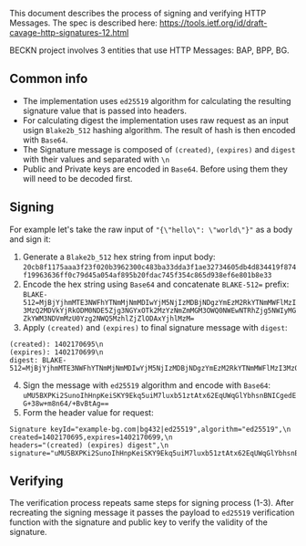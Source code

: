 This document describes the process of signing and verifying HTTP Messages. The spec is described here: https://tools.ietf.org/id/draft-cavage-http-signatures-12.html

BECKN project involves 3 entities that use HTTP Messages: BAP, BPP, BG.

## Common info

* The implementation uses `ed25519` algorithm for calculating the resulting signature value that is passed into headers.
* For calculating digest the implementation uses raw request as an input usign `Blake2b_512` hashing algorithm. The result of hash is then encoded with `Base64`.
* The Signature message is composed of `(created)`, `(expires)` and `digest` with their values and separated with `\n`
* Public and Private keys are encoded in `Base64`. Before using them they will need to be decoded first.

## Signing

For example let's take the raw input of `"{\"hello\": \"world\"}"` as a body and sign it:

1. Generate a `Blake2b_512` hex string from input body: `20cb8f1175aaa3f23f020b3962300c483ba33dda3f1ae32734605db4d834419f874f19963636ff0c79d45a054af895b20fdac745f354c865d938ef6e801b8e33`
2. Encode the hex string using `Base64` and concatenate `BLAKE-512=` prefix: `BLAKE-512=MjBjYjhmMTE3NWFhYTNmMjNmMDIwYjM5NjIzMDBjNDgzYmEzM2RkYTNmMWFlMzI3MzQ2MDVkYjRkODM0NDE5Zjg3NGYxOTk2MzYzNmZmMGM3OWQ0NWEwNTRhZjg5NWIyMGZkYWM3NDVmMzU0Yzg2NWQ5MzhlZjZlODAxYjhlMzM=`
3. Apply `(created)` and `(expires)` to final signature message with `digest`: 
```
(created): 1402170695\n
(expires): 1402170699\n
digest: BLAKE-512=MjBjYjhmMTE3NWFhYTNmMjNmMDIwYjM5NjIzMDBjNDgzYmEzM2RkYTNmMWFlMzI3MzQ2MDVkYjRkODM0NDE5Zjg3NGYxOTk2MzYzNmZmMGM3OWQ0NWEwNTRhZjg5NWIyMGZkYWM3NDVmMzU0Yzg2NWQ5MzhlZjZlODAxYjhlMzM=
```
4. Sign the message with `ed25519` algorithm and encode with `Base64`: `uMU5BXPKi2SunoIhHnpKeiSKY9Ekq5uiM7luxb51ztAtx62EqUWqGlYbhsnBNICgedEG+38w+m8n64/+BvBtAg==`
5. Form the header value for request:
```
Signature keyId="example-bg.com|bg432|ed25519",algorithm="ed25519",\n
created=1402170695,expires=1402170699,\n
headers="(created) (expires) digest",\n
signature="uMU5BXPKi2SunoIhHnpKeiSKY9Ekq5uiM7luxb51ztAtx62EqUWqGlYbhsnBNICgedEG+38w+m8n64/+BvBtAg=="
```

## Verifying

The verification process repeats same steps for signing process (1-3). After recreating the signing message it passes the payload to `ed25519` verification function with the signature and public key to verify the validity of the signature.